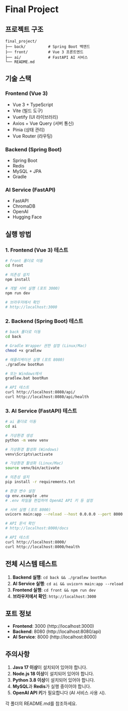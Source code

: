 # Final Project

## 프로젝트 구조

```
final_project/
├── back/          # Spring Boot 백엔드
├── front/         # Vue 3 프론트엔드
├── ai/            # FastAPI AI 서비스
└── README.md
```

## 기술 스택

### Frontend (Vue 3)
- Vue 3 + TypeScript
- Vite (빌드 도구)
- Vuetify (UI 라이브러리)
- Axios + Vue Query (서버 통신)
- Pinia (상태 관리)
- Vue Router (라우팅)

### Backend (Spring Boot)
- Spring Boot
- Redis
- MySQL + JPA
- Gradle

### AI Service (FastAPI)
- FastAPI
- ChromaDB
- OpenAI
- Hugging Face

## 실행 방법

### 1. Frontend (Vue 3) 테스트

```bash
# front 폴더로 이동
cd front

# 의존성 설치
npm install

# 개발 서버 실행 (포트 3000)
npm run dev

# 브라우저에서 확인
# http://localhost:3000
```

### 2. Backend (Spring Boot) 테스트

```bash
# back 폴더로 이동
cd back

# Gradle Wrapper 권한 설정 (Linux/Mac)
chmod +x gradlew

# 애플리케이션 실행 (포트 8080)
./gradlew bootRun

# 또는 Windows에서
gradlew.bat bootRun

# API 테스트
curl http://localhost:8080/api/
curl http://localhost:8080/api/health
```

### 3. AI Service (FastAPI) 테스트

```bash
# ai 폴더로 이동
cd ai

# 가상환경 생성
python -m venv venv

# 가상환경 활성화 (Windows)
venv\Scripts\activate

# 가상환경 활성화 (Linux/Mac)
source venv/bin/activate

# 의존성 설치
pip install -r requirements.txt

# 환경 변수 설정
cp env.example .env
# .env 파일을 편집하여 OpenAI API 키 등 설정

# 서버 실행 (포트 8000)
uvicorn main:app --reload --host 0.0.0.0 --port 8000

# API 문서 확인
# http://localhost:8000/docs

# API 테스트
curl http://localhost:8000/
curl http://localhost:8000/health
```

## 전체 시스템 테스트

1. **Backend 실행**: `cd back && ./gradlew bootRun`
2. **AI Service 실행**: `cd ai && uvicorn main:app --reload`
3. **Frontend 실행**: `cd front && npm run dev`
4. **브라우저에서 확인**: `http://localhost:3000`

## 포트 정보

- **Frontend**: 3000 (http://localhost:3000)
- **Backend**: 8080 (http://localhost:8080/api)
- **AI Service**: 8000 (http://localhost:8000)

## 주의사항

1. **Java 17 이상**이 설치되어 있어야 합니다.
2. **Node.js 18 이상**이 설치되어 있어야 합니다.
3. **Python 3.8 이상**이 설치되어 있어야 합니다.
4. **MySQL**과 **Redis**가 실행 중이어야 합니다.
5. **OpenAI API 키**가 필요합니다 (AI 서비스 사용 시).

각 폴더의 README.md를 참조하세요.

